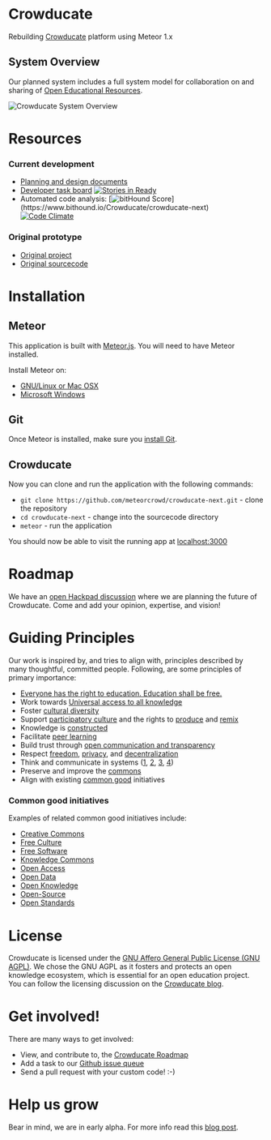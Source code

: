 # Crowducate
Rebuilding [Crowducate](http://crowducate.me) platform using Meteor 1.x

System Overview
---------------
Our planned system includes a full system model for collaboration on and sharing of [Open Educational Resources](https://en.wikipedia.org/wiki/Open_educational_resources).

![Crowducate System Overview](https://rawgit.com/Crowducate/crowducate-next/development/docs/design/Crowducate-systemOverview.svg)


Resources
========
### Current development
* [Planning and design documents](http://crowducate.hackpad.com)
* [Developer task board](https://waffle.io/Crowducate/crowducate-next) [![Stories in Ready](https://badge.waffle.io/Crowducate/crowducate-next.svg?label=ready&title=Ready)](http://waffle.io/Crowducate/crowducate-next)
* Automated code analysis: [![bitHound Score](https://www.bithound.io/Crowducate/crowducate-next/badges/score.svg?)](https://www.bithound.io/Crowducate/crowducate-next) 
[![Code Climate](https://codeclimate.com/github/Crowducate/crowducate-next/badges/gpa.svg)](https://codeclimate.com/github/Crowducate/crowducate-next)

### Original prototype
* [Original project](http://crowducate.me)
* [Original sourcecode](https://github.com/Crowducate/crowducate.me)


Installation
============

Meteor
------
This application is built with [Meteor.js](http://meteor.com). You will need to have Meteor installed.

Install Meteor on:
* [GNU/Linux or Mac OSX](http://docs.meteor.com/#/basic/)
* [Microsoft Windows](http://win.meteor.com)

Git
---
Once Meteor is installed, make sure you [install Git](http://git-scm.com/book/en/v2/Getting-Started-Installing-Git).

Crowducate
--------
Now you can clone and run the application with the following commands:
* `git clone https://github.com/meteorcrowd/crowducate-next.git` - clone the repository
* `cd crowducate-next` - change into the sourcecode directory
* `meteor` - run the application

You should now be able to visit the running app at [localhost:3000](http://localhost:3000)

Roadmap
=======
We have an [open Hackpad discussion](https://hackpad.com/Crowducate-Roadmap-Ideas-ATAX9ZTodoe) where we are planning the future of Crowducate. Come and add your opinion, expertise, and vision!

Guiding Principles
==================
Our work is inspired by, and tries to align with, principles described by many thoughtful, committed people. Following, are some principles of primary importance:

* [Everyone has the right to education. Education shall be free.](http://www.un.org/en/documents/udhr/index.shtml#a26)
* Work towards [Universal access to all knowledge](https://archive.org/details/SDForumBK)
* Foster [cultural diversity](http://ctb.ku.edu/en/table-of-contents/culture/cultural-competence/culture-and-diversity/main)
* Support [participatory culture](http://www.newmedialiteracies.org/wp-content/uploads/pdfs/NMLWhitePaper.pdf) and the rights to [produce](https://www.youtube.com/watch?v=T_5dpw5dRNY&t=2452) and [remix](http://remix.lessig.org/)
* Knowledge is [constructed](http://ocw.mit.edu/courses/media-arts-and-sciences/mas-962-the-nature-of-constructionist-learning-spring-2003/)
* Facilitate [peer learning](http://peeragogy.org/peer-learning/)
* Build trust through [open communication and transparency](http://www.sanctuaryweb.com/commitments-communication.php)
* Respect [freedom](http://freedomdefined.org/Definition), [privacy](https://epic.org/), and [decentralization](http://redecentralize.org/)
* Think and communicate in systems ([1](https://www.youtube.com/watch?v=T_5dpw5dRNY&t=2861), [2](http://www.open.edu/openlearn/money-management/management/leadership-and-management/managing/introducing-systems-thinking), [3](http://www.ecoliteracy.org/essays/systems-thinking), [4](http://www.systemswiki.org/index.php?title=Systems_Thinking))
* Preserve and improve the [commons](http://www.onthecommons.org)
* Align with existing [common good](https://en.wikipedia.org/wiki/Common_good) initiatives
 
### Common good initiatives 
Examples of related common good initiatives include:
* [Creative Commons](http://creativecommons.org)
* [Free Culture](http://freeculture.org)
* [Free Software](http://fsf.org)
* [Knowledge Commons](http://www.knowledgecommons.org)
* [Open Access](http://budapestopenaccessinitiative.org)
* [Open Data](http://okfn.org/opendata/)
* [Open Knowledge](http://www.opendefinition.org/okd)
* [Open-Source](http://opensource.org)
* [Open Standards](http://www.openstandards.net)


License
=======
Crowducate is licensed under the [GNU Affero General Public License (GNU AGPL)](https://github.com/Crowducate/crowducate.me/blob/master/LICENSE.txt "License for Crowducate"). We chose the GNU AGPL as it fosters and protects an open knowledge ecosystem, which is essential for an open education project. You can follow the licensing discussion on the [Crowducate blog](http://blog.crowducate.me/chose-gpl-license-open-source-project/).

Get involved!
=============
There are many ways to get involved:
* View, and contribute to, the [Crowducate Roadmap](https://hackpad.com/Crowducate-Roadmap-Ideas-ATAX9ZTodoe)
* Add a task to our [Github issue queue](https://github.com/Crowducate/crowducate.me/issues)
* Send a pull request with your custom code! :-)

Help us grow
============
Bear in mind, we are in early alpha. For more info read this [blog post](http://blog.crowducate.me/welcome-to-crowducate/ "Welcome to Crowducate").
